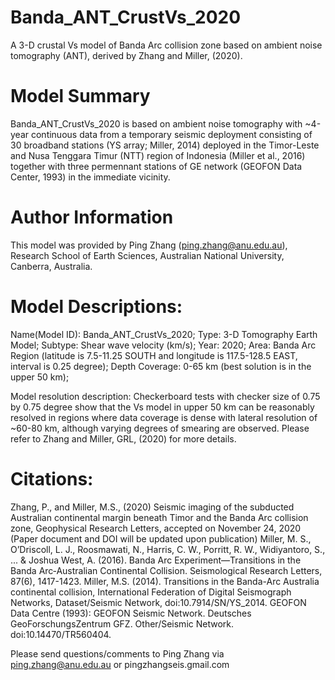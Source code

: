 # Banda_ANT_CrustVs_2020
A 3-D crustal Vs model of Banda Arc collision zone based on ambient noise tomography (ANT), derived by Zhang and Miller, (2020).

# Model Summary
Banda_ANT_CrustVs_2020 is based on ambient noise tomography with ~4-year continuous data from a temporary seismic deployment consisting of 30 broadband stations (YS array; Miller, 2014) deployed in the Timor-Leste and Nusa Tenggara Timur (NTT) region of Indonesia (Miller et al., 2016) together with three permennant stations of GE network (GEOFON Data Center, 1993) in the immediate vicinity. 

# Author Information
This model was provided by Ping Zhang (ping.zhang@anu.edu.au), Research School of Earth Sciences, Australian National University, Canberra, Australia. 

# Model Descriptions:
Name(Model ID): Banda_ANT_CrustVs_2020;
Type: 3-D Tomography Earth Model;
Subtype: Shear wave velocity (km/s);
Year: 2020;
Area: Banda Arc Region (latitude is 7.5-11.25 SOUTH and longitude is 117.5-128.5 EAST, interval is 0.25 degree);
Depth Coverage: 0-65 km (best solution is in the upper 50 km);

Model resolution description: Checkerboard tests with checker size of 0.75 by 0.75 degree show that the Vs model in upper 50 km can be reasonably resolved in regions where data coverage is dense with lateral resolution of ~60-80 km, although varying degrees of smearing are observed. Please refer to Zhang and Miller, GRL, (2020) for more details.

# Citations: 
Zhang, P., and Miller, M.S., (2020) Seismic imaging of the subducted Australian continental margin beneath Timor and the Banda Arc collision zone, Geophysical Research Letters, accepted on November 24, 2020 (Paper document and DOI will be updated upon publication)
Miller, M. S., O’Driscoll, L. J., Roosmawati, N., Harris, C. W., Porritt, R. W., Widiyantoro, S., ... & Joshua West, A. (2016). Banda Arc Experiment—Transitions in the Banda Arc‐Australian Continental Collision. Seismological Research Letters, 87(6), 1417-1423.
Miller, M.S. (2014). Transitions in the Banda-Arc Australia continental collision, International Federation of Digital Seismograph Networks, Dataset/Seismic Network, doi:10.7914/SN/YS_2014.
GEOFON Data Centre (1993): GEOFON Seismic Network. Deutsches GeoForschungsZentrum GFZ. Other/Seismic Network. doi:10.14470/TR560404.

Please send questions/comments to Ping Zhang via ping.zhang@anu.edu.au or pingzhangseis.gmail.com
